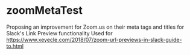 # zoomMetaTest
Proposing an improvement for Zoom.us on their meta tags and titles for Slack's Link Preview functionality
Used for https://www.xeyecle.com/2018/07/zoom-url-previews-in-slack-guide-to.html 
